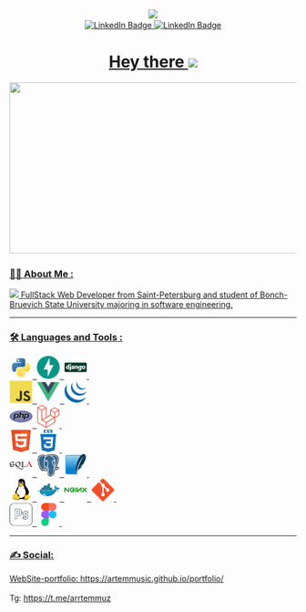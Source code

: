 <div id="header" align="center">
  <img src="https://media.giphy.com/media/3oKIPnAiaMCws8nOsE/giphy.gif" width="100"/>
  <div id="badges">
  <a href="https://t.me/arrtemmuz">
    <img src="https://img.shields.io/badge/-Telegram-blue" alt="LinkedIn Badge"/>
  </a>
   <a href="https://artemmusic.github.io/portfolio/">
    <img src="https://img.shields.io/badge/-Portfolio-important" alt="LinkedIn Badge"/>
</div>
  <h1>
  Hey there
    <img src="https://media.giphy.com/media/hvRJCLFzcasrR4ia7z/giphy.gif" width="30px"/>
</h1>
</div>
<div align="center">
 <img src="https://media.giphy.com/media/zOvBKUUEERdNm/giphy.gif" width="600" height="300"/>
</div>

 ### :man_technologist: About Me :
 
<img src="https://media.giphy.com/media/WUlplcMpOCEmTGBtBW/giphy.gif" width="30"> FullStack Web Developer from Saint-Petersburg and student of Bonch-Bruevich State University majoring in software engineering.
 
---

### :hammer_and_wrench: Languages and Tools :

<div>
  <img src="https://github.com/devicons/devicon/blob/master/icons/python/python-original.svg" title="python-original.svg" alt="python-original.svg" width="40" height="40"/>&nbsp;
  <img src="https://github.com/devicons/devicon/blob/master/icons/fastapi/fastapi-original.svg" title="laravel" alt="Mysql" width="40" height="40"/>&nbsp;
  <img src="https://github.com/devicons/devicon/blob/master/icons/django/django-original.svg" title="laravel" alt="Mysql" width="40" height="40"/>&nbsp;
  <br/>
  <img src="https://github.com/devicons/devicon/blob/master/icons/javascript/javascript-original.svg" title="JavaScript" alt="JavaScript" width="40" height="40"/>&nbsp;
  <img src="https://github.com/devicons/devicon/blob/master/icons/vuejs/vuejs-original.svg" title="Mysql" alt="Mysql" width="40" height="40"/>&nbsp;
  <img src="https://github.com/devicons/devicon/blob/master/icons/jquery/jquery-original.svg" title="Mysql" alt="Mysql" width="40" height="40"/>&nbsp;
  <br/>
  <img src="https://github.com/devicons/devicon/blob/master/icons/php/php-original.svg" title="php-original.svg" alt="php-original.svg" width="40" height="40"/>&nbsp;
  <img src="https://github.com/devicons/devicon/blob/master/icons/laravel/laravel-original.svg" title="laravel" alt="Mysql" width="40" height="40"/>&nbsp;
  <br/>
  <img src="https://github.com/devicons/devicon/blob/master/icons/html5/html5-original.svg" title="HTML5" alt="HTML" width="40" height="40"/>&nbsp;
  <img src="https://github.com/devicons/devicon/blob/master/icons/css3/css3-plain-wordmark.svg"  title="CSS3" alt="CSS" width="40" height="40"/>&nbsp;
  <br/>
  <img src="https://github.com/devicons/devicon/blob/master/icons/sqlalchemy/sqlalchemy-original.svg" title="sqlalchemy-original.svg" alt="sqlalchemy-original.svg" width="40"&nbsp;
  <img src="https://github.com/devicons/devicon/blob/master/icons/mysql/mysql-original.svg" title="Mysql" alt="Mysql" width="40" height="40"/>&nbsp;
  <img src="https://github.com/devicons/devicon/blob/master/icons/postgresql/postgresql-original.svg" title="PostgreSql" alt="PostgreSql" width="40" height="40"/>&nbsp;
  <img src="https://github.com/devicons/devicon/blob/master/icons/sqlite/sqlite-original.svg" title="PostgreSql" alt="PostgreSql" width="40" height="40"/>&nbsp;
  <br/>
  <img src="https://github.com/devicons/devicon/blob/master/icons/linux/linux-original.svg" title="Mysql" alt="Mysql" width="40" height="40"/>&nbsp;
  <img src="https://github.com/devicons/devicon/blob/master/icons/docker/docker-original.svg" title="Mysql" alt="Mysql" width="40" height="40"/>&nbsp; 
  <img src="https://github.com/devicons/devicon/blob/master/icons/nginx/nginx-original.svg" title="Mysql" alt="Mysql" width="40" height="40"/>&nbsp;
  <img src="https://github.com/devicons/devicon/blob/master/icons/git/git-original.svg" title="Mysql" alt="Mysql" width="40" height="40"/>&nbsp;
  <br/>
  <img src="https://github.com/devicons/devicon/blob/master/icons/photoshop/photoshop-line.svg" title="Mysql" alt="Mysql" width="40" height="40"/>&nbsp;
  <img src="https://github.com/devicons/devicon/blob/master/icons/figma/figma-original.svg" title="Mysql" alt="Mysql" width="40" height="40"/>&nbsp;
</div>
  
---

### ✍️ Social:

WebSite-portfolio: https://artemmusic.github.io/portfolio/
<br/>
<br/>
Tg: https://t.me/arrtemmuz

<!-- ---


### :fire: My Stats :

[![GitHub Streak](http://github-readme-streak-stats.herokuapp.com?user=artemmusic&theme=dark&background=000000)](https://git.io/streak-stats) -->
